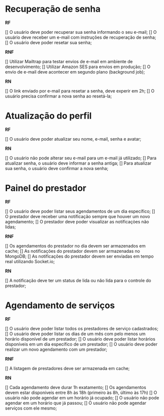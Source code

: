 # Recuperação de senha

**RF**

[] O usuário deve poder recuperar sua senha informando o seu e-mail;
[] O usuário deve receber um e-mail com instruções de recuperação de senha;
[] O usuário deve poder resetar sua senha;

**RNF**

[] Utilizar Mailtrap para testar envios de e-mail em ambiente de desenvolvimento;
[] Utilizar Amazon SES para envios em produção;
[] O envio de e-mail deve acontecer em segundo plano (background job);

**RN**

[] O link enviado por e-mail para resetar a senha, deve experir em 2h;
[] O usuário precisa confirmar a nova senha ao resetá-la;

# Atualização do perfil

**RF**

[] O usuário deve poder atualizar seu nome, e-mail, senha e avatar;

**RN**

[] O usuário não pode alterar seu e-mail para um e-mail já utilizado;
[] Para atualizar senha, o usuário deve informar a senha antiga;
[] Para atualizar sua senha, o usuário deve confirmar a nova senha;

# Painel do prestador

**RF**

[] O usuário deve poder listar seus agendamentos de um dia específico;
[] O prestador deve receber uma notificação sempre que houver um novo agendamento;
[] O prestador deve poder visualizar as notificaçòes não lidas;

**RNF**

[] Os agendamentos do prestador no dia devem ser armazenados em cache;
[] As notificações do prestador devem ser armazenadas no MongoDB;
[] As notificações do prestador devem ser enviadas em tempo real utilizando Socket.io;

**RN**

[] A notificação deve ter um status de lida ou não lida para o controle do prestador;

# Agendamento de serviços

**RF**

[] O usuário deve poder listar todos os prestadores de serviço cadastrados;
[] O usuário deve poder listar os dias de um mês com pelo menos um horário disponível de um prestador;
[] O usuário deve poder listar horários disponíveis em um dia específico de um prestador;
[] O usuário deve poder realizar um novo agendamento com um prestador;

**RNF**

[] A listagem de prestadores deve ser armazenada em cache;

**RN**

[] Cada agendamento deve durar 1h exatamento;
[] Os agendamentos devem estar disponíveis entre 8h às 18h (primeiro às 8h, último às 17h)
[] O usuário não pode agendar em um horário já ocupado;
[] O usuário não pode agendar em um horário que já passou;
[] O usuário não pode agendar serviços com ele mesmo;
